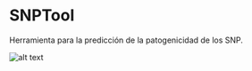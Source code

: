 # SNPTool
Herramienta para la predicción de la patogenicidad de los SNP.

![alt text](https://raw.githubusercontent.com/alejandrosanchezm/SNPTool/blob/main/Servidor/app_folder/app/static/imgs/Titulo.png)

